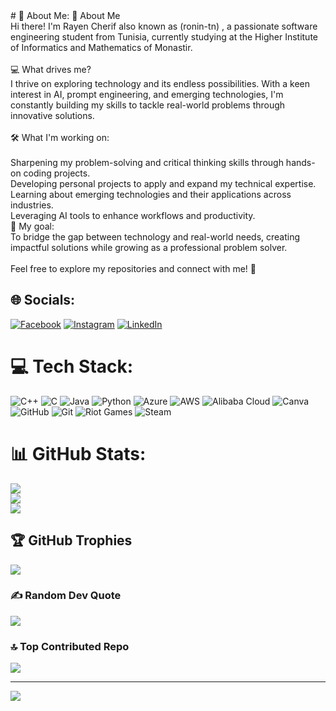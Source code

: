 <meta name="google-site-verification" content="rnMaseLqp3oV0PbFH_2v8yAKtd1mRIyhobCfBFnwH00" />
# 💫 About Me:
👋 About Me<br>Hi there! I'm Rayen Cherif also known as (ronin-tn) , a passionate software engineering student from Tunisia, currently studying at the Higher Institute of Informatics and Mathematics of Monastir.<br><br>💻 What drives me?<br>I thrive on exploring technology and its endless possibilities. With a keen interest in AI, prompt engineering, and emerging technologies, I'm constantly building my skills to tackle real-world problems through innovative solutions.<br><br>🛠 What I'm working on:<br><br>Sharpening my problem-solving and critical thinking skills through hands-on coding projects.<br>Developing personal projects to apply and expand my technical expertise.<br>Learning about emerging technologies and their applications across industries.<br>Leveraging AI tools to enhance workflows and productivity.<br>🎯 My goal:<br>To bridge the gap between technology and real-world needs, creating impactful solutions while growing as a professional problem solver.<br><br>Feel free to explore my repositories and connect with me! 🚀


## 🌐 Socials:
[![Facebook](https://img.shields.io/badge/Facebook-%231877F2.svg?logo=Facebook&logoColor=white)](https://facebook.com/ronin0tn) [![Instagram](https://img.shields.io/badge/Instagram-%23E4405F.svg?logo=Instagram&logoColor=white)](https://instagram.com/ronin__tn) [![LinkedIn](https://img.shields.io/badge/LinkedIn-%230077B5.svg?logo=linkedin&logoColor=white)](https://linkedin.com/in/ronin0tn) 

# 💻 Tech Stack:
![C++](https://img.shields.io/badge/c++-%2300599C.svg?style=for-the-badge&logo=c%2B%2B&logoColor=white) ![C](https://img.shields.io/badge/c-%2300599C.svg?style=for-the-badge&logo=c&logoColor=white) ![Java](https://img.shields.io/badge/java-%23ED8B00.svg?style=for-the-badge&logo=openjdk&logoColor=white) ![Python](https://img.shields.io/badge/python-3670A0?style=for-the-badge&logo=python&logoColor=ffdd54) ![Azure](https://img.shields.io/badge/azure-%230072C6.svg?style=for-the-badge&logo=microsoftazure&logoColor=white) ![AWS](https://img.shields.io/badge/AWS-%23FF9900.svg?style=for-the-badge&logo=amazon-aws&logoColor=white) ![Alibaba Cloud](https://img.shields.io/badge/AlibabaCloud-%23FF6701.svg?style=for-the-badge&logo=alibabacloud&logoColor=white) ![Canva](https://img.shields.io/badge/Canva-%2300C4CC.svg?style=for-the-badge&logo=Canva&logoColor=white) ![GitHub](https://img.shields.io/badge/github-%23121011.svg?style=for-the-badge&logo=github&logoColor=white) ![Git](https://img.shields.io/badge/git-%23F05033.svg?style=for-the-badge&logo=git&logoColor=white) ![Riot Games](https://img.shields.io/badge/riotgames-D32936.svg?style=for-the-badge&logo=riotgames&logoColor=white) ![Steam](https://img.shields.io/badge/steam-%23000000.svg?style=for-the-badge&logo=steam&logoColor=white)
# 📊 GitHub Stats:
![](https://github-readme-stats.vercel.app/api?username=ronin-tn&theme=dark&hide_border=false&include_all_commits=false&count_private=false)<br/>
![](https://github-readme-streak-stats.herokuapp.com/?user=ronin-tn&theme=dark&hide_border=false)<br/>
![](https://github-readme-stats.vercel.app/api/top-langs/?username=ronin-tn&theme=dark&hide_border=false&include_all_commits=false&count_private=false&layout=compact)

## 🏆 GitHub Trophies
![](https://github-profile-trophy.vercel.app/?username=ronin-tn&theme=radical&no-frame=false&no-bg=true&margin-w=4)

### ✍️ Random Dev Quote
![](https://quotes-github-readme.vercel.app/api?type=horizontal&theme=radical)

### 🔝 Top Contributed Repo
![](https://github-contributor-stats.vercel.app/api?username=ronin-tn&limit=5&theme=dark&combine_all_yearly_contributions=true)

---
[![](https://visitcount.itsvg.in/api?id=ronin-tn&icon=0&color=0)](https://visitcount.itsvg.in)

<!-- Proudly created with GPRM ( https://gprm.itsvg.in ) -->
